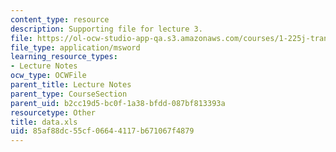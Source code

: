 ```yaml
---
content_type: resource
description: Supporting file for lecture 3.
file: https://ol-ocw-studio-app-qa.s3.amazonaws.com/courses/1-225j-transportation-flow-systems-fall-2002/85af88dc55cf06644117b671067f4879_data.xls
file_type: application/msword
learning_resource_types:
- Lecture Notes
ocw_type: OCWFile
parent_title: Lecture Notes
parent_type: CourseSection
parent_uid: b2cc19d5-bc0f-1a38-bfdd-087bf813393a
resourcetype: Other
title: data.xls
uid: 85af88dc-55cf-0664-4117-b671067f4879
---
```

